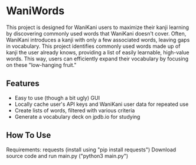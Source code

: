 
# WaniWords

This project is designed for WaniKani users to maximize their kanji learning by discovering commonly used words that WaniKani doesn't cover. Often, WaniKani introduces a kanji with only a few associated words, leaving gaps in vocabulary. This project identifies commonly used words made up of kanji the user already knows, providing a list of easily learnable, high-value words. This way, users can efficiently expand their vocabulary by focusing on these "low-hanging fruit."
## Features

- Easy to use (though a bit ugly) GUI
- Locally cache user's API keys and WaniKani user data for repeated use
- Create lists of words, filtered with various criteria
- Generate a vocabulary deck on jpdb.io for studying

## How To Use

Requirements: requests (install using "pip install requests")
Download source code and run main.py ("python3 main.py")